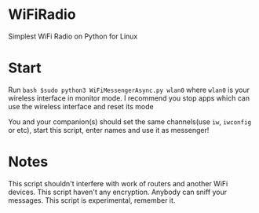 # WiFiRadio
Simplest WiFi Radio on Python for Linux

# Start
Run ```bash
$sudo python3 WiFiMessengerAsync.py wlan0```
where ```wlan0``` is your wireless interface in monitor mode.
I recommend you stop apps which can use the wireless interface and reset its mode

You and your companion(s) should set the same channels(use ```iw```, ```iwconfig``` or etc), start this script, enter names and use it as messenger!

# Notes
This script shouldn't interfere with work of routers and another WiFi devices.
This script haven't any encryption. Anybody can sniff your messages.
This script is experimental, remember it.
